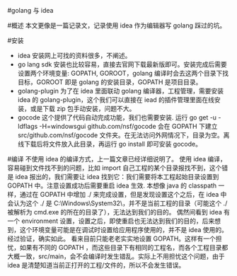 #golang 与 idea

#概述
本文更像是一篇记录文，记录使用 idea 作为编辑器写 golang 踩过的坑。

#安装
- idea 安装网上可找的资料很多，不阐述。
- go lang sdk 安装也比较容易，直接去官网下载最新版即可。安装完成后需要设置两个环境变量: GOPATH, GOROOT，golang 编译时会去这两个目录下找目标，GOROOT 即是 golang 的安装目录，GOPATH 是项目目录。
- golang-plugin 为了在 idea 里面联动 golang 编译器，工程管理，需要安装 idea 的 golang-plugin，这个我们可以直接在 iead 的插件管理里面在线安装，或是下载 zip 包手动安装，问题不大。
- gocode 这个提供了代码自动完成功能，我们也需要安装. 
运行 go get -u -ldflags -H=windowsgui github.com/nsf/gocode 会在 GOPATH 下建立 src/github.com/nsf/gocode 文件夹。在无法访问外网情况下，目录为空。离线下载后将文件放入此目录，再运行 go install 即可安装 gocode。

#编译
不使用 idea 的编译方式，上一篇文章已经详细说明了。
使用 idea 编译，容易碰到文件找不到的问题，比如 import 自己工程的某个目录报找不到，这个错是 idea 报出的，我们需要让 idea 找到它：我们需要将本工程起始目录设置到 GOPATH 中。注意设置成功后需要重启 idea 生效.
本想像 java 的 classpath 一样，通过在 GOPATH 中增加 ./ 来完成设置，但是发现设置这个之后，在 idea 中会认为这个 ./ 是 C:\Windows\System32\，并不是当前工程的目录（可能这个 ./ 被解析为 cmd.exe 的所在的目录了），无法达到我们的目的。
偶然间看到 idea 有一个 environment 设置，设置之后，即使重启也无法达到我们的目的，后来想到，这个环境变量可能是在调试时设置给应用程序使用的，并不是 idea 使用的。经过验证，确实如此。
看来目前只能老老实实地设置 GOPATH。这样有一个担忧，如果有不同的 GOPATH ，而这些目录下有相同的工程名，而各个工程目录都大概一致，src/main，会不会编译时发生错乱。实际上不用担忧这个问题，由于 idea 是清楚知道当前正打开的工程/文件的，所以不会发生错误。

